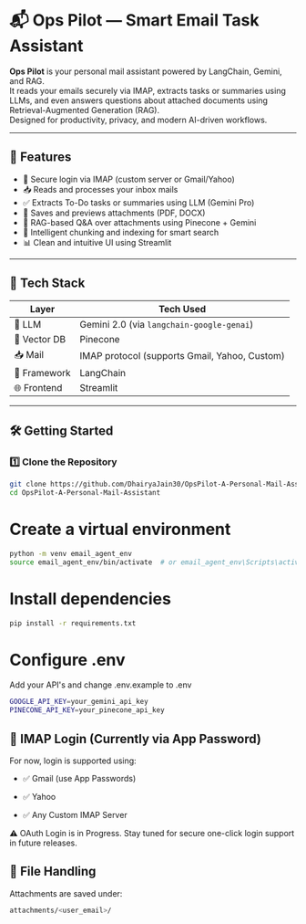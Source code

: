 # 📬 Ops Pilot — Smart Email Task Assistant

**Ops Pilot** is your personal mail assistant powered by LangChain, Gemini, and RAG.  
It reads your emails securely via IMAP, extracts tasks or summaries using LLMs, and even answers questions about attached documents using Retrieval-Augmented Generation (RAG).  
Designed for productivity, privacy, and modern AI-driven workflows.

---

## 🚀 Features

- 🔐 Secure login via IMAP (custom server or Gmail/Yahoo)
- 📥 Reads and processes your inbox mails
- ✅ Extracts To-Do tasks or summaries using LLM (Gemini Pro)
- 📎 Saves and previews attachments (PDF, DOCX)
- 🤖 RAG-based Q&A over attachments using Pinecone + Gemini
- 🧠 Intelligent chunking and indexing for smart search
- 📊 Clean and intuitive UI using Streamlit

---

## 🧱 Tech Stack

| Layer        | Tech Used |
|--------------|-----------|
| 💬 LLM       | Gemini 2.0 (via `langchain-google-genai`) |
| 🧠 Vector DB | Pinecone |
| 📥 Mail      | IMAP protocol (supports Gmail, Yahoo, Custom) |
| 🧱 Framework | LangChain |
| 🌐 Frontend  | Streamlit |

---

## 🛠️ Getting Started

### 1️⃣ Clone the Repository
```bash
git clone https://github.com/DhairyaJain30/OpsPilot-A-Personal-Mail-Assistant.git
cd OpsPilot-A-Personal-Mail-Assistant
```
# Create a virtual environment
```bash
python -m venv email_agent_env
source email_agent_env/bin/activate  # or email_agent_env\Scripts\activate on Windows
```

# Install dependencies
```bash
pip install -r requirements.txt
```
# Configure .env
Add your API's and change .env.example to .env
```bash
GOOGLE_API_KEY=your_gemini_api_key
PINECONE_API_KEY=your_pinecone_api_key
```
## 📧 IMAP Login (Currently via App Password)
For now, login is supported using:

- ✅ Gmail (use App Passwords)

- ✅ Yahoo

- ✅ Any Custom IMAP Server

⚠️ OAuth Login is in Progress. Stay tuned for secure one-click login support in future releases.

## 📂 File Handling
Attachments are saved under:
```bash
attachments/<user_email>/
```
